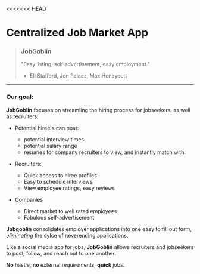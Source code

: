 <<<<<<< HEAD
# Centralized Job Market App
> ### **JobGoblin**
> "Easy listing, self advertisement, easy employment."
>
> - Eli Stafford, Jon Pelaez, Max Honeycutt

---
### **Our goal:**
**JobGoblin** focuses on streamling the hiring process for jobseekers, as well as recruiters. 
- Potential hiree's can post:
    - potential interview times
    - potential salary range
    - resumes for company recruiters to view, and instantly match with.

- Recruiters:
    - Quick access to hiree profiles
    - Easy to schedule interviews
    - View employee ratings, easy reviews

- Companies
    - Direct market to well rated employees
    - Fabulous self-advertisement

 **Jobgoblin** consolidates employer applications into one easy to fill out form, *eliminating* the cylce of neverending applications. 
 
 Like a social media app for jobs, **JobGoblin** allows recruiters and jobseekers to post, follow, and reach out to one another. 

**No** hastle, **no** external requirements, **quick** jobs.
